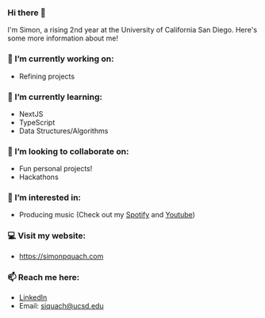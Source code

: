### Hi there 👋

I'm Simon, a rising 2nd year at the University of California San Diego. Here's some more information about me!

### 🔭 I’m currently working on:
- Refining projects

### 🌱 I’m currently learning:
- NextJS
- TypeScript
- Data Structures/Algorithms

### 👯 I’m looking to collaborate on:
- Fun personal projects!
- Hackathons

### 🌟 I’m interested in:
- Producing music (Check out my [Spotify](https://open.spotify.com/artist/3SMVcm2yTCliC2bm6hSdFr?si=9sxQUBFlQq2jJxI95Z9Oag) and [Youtube](https://youtube.com/c/tropistact))

### 💻 Visit my website:
- https://simonpquach.com

### 📫 Reach me here:
- [LinkedIn](https://www.linkedin.com/in/simon-quach/)
- Email: siquach@ucsd.edu
